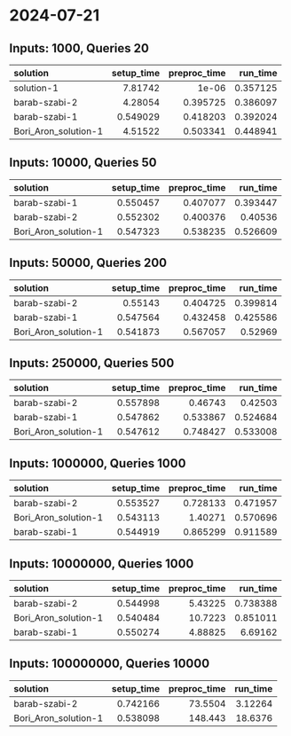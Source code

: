 # 2024-07-21

## Inputs: 1000, Queries 20

| solution             |   setup_time |   preproc_time |   run_time |
|:---------------------|-------------:|---------------:|-----------:|
| solution-1           |     7.81742  |       1e-06    |   0.357125 |
| barab-szabi-2        |     4.28054  |       0.395725 |   0.386097 |
| barab-szabi-1        |     0.549029 |       0.418203 |   0.392024 |
| Bori_Aron_solution-1 |     4.51522  |       0.503341 |   0.448941 |

## Inputs: 10000, Queries 50

| solution             |   setup_time |   preproc_time |   run_time |
|:---------------------|-------------:|---------------:|-----------:|
| barab-szabi-1        |     0.550457 |       0.407077 |   0.393447 |
| barab-szabi-2        |     0.552302 |       0.400376 |   0.40536  |
| Bori_Aron_solution-1 |     0.547323 |       0.538235 |   0.526609 |

## Inputs: 50000, Queries 200

| solution             |   setup_time |   preproc_time |   run_time |
|:---------------------|-------------:|---------------:|-----------:|
| barab-szabi-2        |     0.55143  |       0.404725 |   0.399814 |
| barab-szabi-1        |     0.547564 |       0.432458 |   0.425586 |
| Bori_Aron_solution-1 |     0.541873 |       0.567057 |   0.52969  |

## Inputs: 250000, Queries 500

| solution             |   setup_time |   preproc_time |   run_time |
|:---------------------|-------------:|---------------:|-----------:|
| barab-szabi-2        |     0.557898 |       0.46743  |   0.42503  |
| barab-szabi-1        |     0.547862 |       0.533867 |   0.524684 |
| Bori_Aron_solution-1 |     0.547612 |       0.748427 |   0.533008 |

## Inputs: 1000000, Queries 1000

| solution             |   setup_time |   preproc_time |   run_time |
|:---------------------|-------------:|---------------:|-----------:|
| barab-szabi-2        |     0.553527 |       0.728133 |   0.471957 |
| Bori_Aron_solution-1 |     0.543113 |       1.40271  |   0.570696 |
| barab-szabi-1        |     0.544919 |       0.865299 |   0.911589 |

## Inputs: 10000000, Queries 1000

| solution             |   setup_time |   preproc_time |   run_time |
|:---------------------|-------------:|---------------:|-----------:|
| barab-szabi-2        |     0.544998 |        5.43225 |   0.738388 |
| Bori_Aron_solution-1 |     0.540484 |       10.7223  |   0.851011 |
| barab-szabi-1        |     0.550274 |        4.88825 |   6.69162  |

## Inputs: 100000000, Queries 10000

| solution             |   setup_time |   preproc_time |   run_time |
|:---------------------|-------------:|---------------:|-----------:|
| barab-szabi-2        |     0.742166 |        73.5504 |    3.12264 |
| Bori_Aron_solution-1 |     0.538098 |       148.443  |   18.6376  |